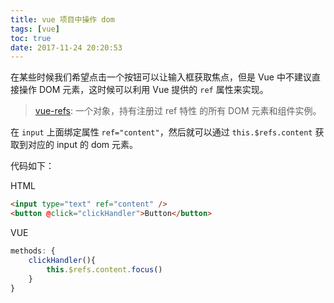 ```yaml
---
title: vue 项目中操作 dom
tags: [vue]
toc: true
date: 2017-11-24 20:20:53
---
```


在某些时候我们希望点击一个按钮可以让输入框获取焦点，但是 Vue 中不建议直接操作 DOM 元素，这时候可以利用 Vue 提供的 `ref` 属性来实现。

> [vue-refs](https://cn.vuejs.org/v2/api/#vm-refs): 一个对象，持有注册过 ref 特性 的所有 DOM 元素和组件实例。

在 `input` 上面绑定属性 `ref="content"`，然后就可以通过 `this.$refs.content` 获取到对应的 input 的 dom 元素。

代码如下：

HTML
```html
<input type="text" ref="content" />
<button @click="clickHandler">Button</button>
```
VUE
```js
methods: {
    clickHandler(){
        this.$refs.content.focus()
    }
}
```